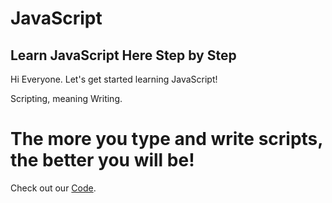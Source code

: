 # JavaScript

## Learn JavaScript Here Step by Step

Hi Everyone. Let's get started learning JavaScript!

Scripting, meaning Writing.

# The more you type and write scripts, the better you will be!

Check out our [Code](https://github.com/christophertopalian).

